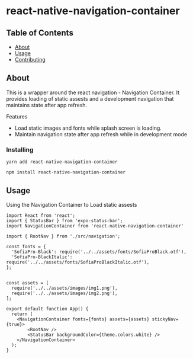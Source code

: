 # react-native-navigation-container

## Table of Contents

- [About](#about)
- [Usage](#usage)
- [Contributing](./CONTRIBUTING.md)

## About <a name = "about"></a>

This is a wrapper around the react navigation - Navigation Container. It provides loading of static assests and a development navigation that maintains state after app refresh.

Features

- Load static images and fonts while splash screen is loading.
- Maintain navigation state after app refresh while in development mode

### Installing

```
yarn add react-native-navigation-container
```

```
npm install react-native-navigation-container
```

## Usage <a name = "usage"></a>

Using the Navigation Container to Load static assests

```
import React from 'react';
import { StatusBar } from 'expo-status-bar';
import NavigationContainer from 'react-native-navigation-container'

import { RootNav } from './src/navigation';

const fonts = {
  'SofiaPro-Black': require('../../assets/fonts/SofiaProBlack.otf'),
  'SofiaPro-BlackItalic': require('../../assets/fonts/SofiaProBlackItalic.otf'),
};


const assets = [
  require('../../assets/images/img1.png'),
  require('../../assets/images/img2.png'),
];

export default function App() {
  return (
    <NavigationContainer fonts={fonts} assets={assets} stickyNav={true}>
        <RootNav />
        <StatusBar backgroundColor={theme.colors.white} />
    </NavigationContainer>
  );
}
```
